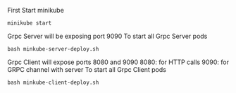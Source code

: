 First Start minikube

```shell
minikube start
```
Grpc Server will be exposing port 9090
To start all Grpc Server pods
```shell
bash minkube-server-deploy.sh
```
Grpc Client will expose ports 8080 and 9090
8080: for HTTP calls
9090: for GRPC channel with server
To start all Grpc Client pods
```shell
bash minkube-client-deploy.sh
```